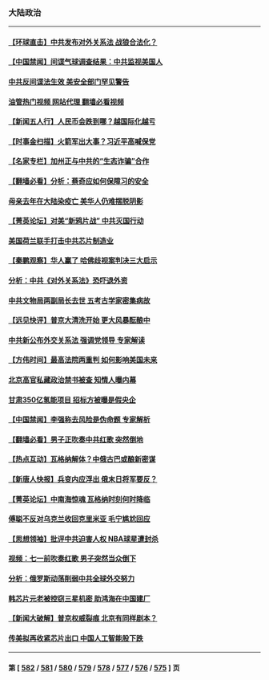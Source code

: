 ### 大陆政治
---
#### [【环球直击】中共发布对外关系法 战狼合法化？](../../pages/ncid277/n14025164.md?06301645) 
#### [【中国禁闻】间谍气球调查结果：中共监视美国人](../../pages/ncid277/n14024804.md?06301645) 
#### [中共反间谍法生效 美安全部门罕见警告](../../pages/ncid277/n14025385.md?06301645) 
#### [油管热门视频 网站代理 翻墙必看视频](http://138.2.39.72:81/youtube.html?epic-marker?06301645)
#### [【新闻五人行】人民币会跌到哪？越国际化越亏](../../pages/ncid277/n14025270.md?06301645) 
#### [【时事金扫描】火箭军出大事？习近平高喊保党](../../pages/ncid277/n14025388.md?06301645) 
#### [【名家专栏】加州正与中共的“生态诈骗”合作](../../pages/ncid277/n14022359.md?06301645) 
#### [【翻墙必看】分析：蔡奇应如何保障习的安全](../../pages/ncid277/n14025364.md?06301645) 
#### [母亲去年在大陆染疫亡 美华人仍难摆脱阴影](../../pages/ncid277/n14025207.md?06301645) 
#### [【菁英论坛】对美“新鸦片战” 中共灭国行动](../../pages/ncid277/n14025266.md?06301645) 
#### [美国荷兰联手打击中共芯片制造业](../../pages/ncid277/n14025247.md?06301645) 
#### [【秦鹏观察】华人赢了 哈佛歧视案判决三大启示](../../pages/ncid277/n14025233.md?06301645) 
#### [分析：中共《对外关系法》恐吓退外资](../../pages/ncid277/n14025071.md?06301645) 
#### [中共文物局两副局长去世 五考古学家密集病故](../../pages/ncid277/n14025104.md?06301645) 
#### [【远见快评】普京大清洗开始 更大风暴酝酿中](../../pages/ncid277/n14025028.md?06301645) 
#### [中共新公布外交关系法 强调党领导 专家解读](../../pages/ncid277/n14024956.md?06301645) 
#### [【方伟时间】最高法院两重判 如何影响美国未来](../../pages/ncid277/n14024526.md?06301645) 
#### [北京高官私藏政治禁书被查 知情人曝内幕](../../pages/ncid277/n14024763.md?06301645) 
#### [甘肃350亿氢能项目 招标方被曝是假央企](../../pages/ncid277/n14024853.md?06301645) 
#### [【中国禁闻】李强称去风险是伪命题 专家解析](../../pages/ncid277/n14024407.md?06301645) 
#### [【翻墙必看】男子正吹奏中共红歌 突然倒地](../../pages/ncid277/n14024681.md?06301645) 
#### [【热点互动】瓦格纳解体？中俄古巴或酿新密谋](../../pages/ncid277/n14024508.md?06301645) 
#### [【新唐人快报】兵变内应浮出 俄末日将军要反？](../../pages/ncid277/n14024483.md?06301645) 
#### [【菁英论坛】中南海惊魂 瓦格纳时刻何时降临](../../pages/ncid277/n14024388.md?06301645) 
#### [傅聪不反对乌克兰收回克里米亚 毛宁尴尬回应](../../pages/ncid277/n14024401.md?06301645) 
#### [【思想领袖】批评中共迫害人权 NBA球星遭封杀](../../pages/ncid277/n13997987.md?06301645) 
#### [视频：七一前吹奏红歌 男子突然当众倒下](../../pages/ncid277/n14024423.md?06301645) 
#### [分析：俄罗斯动荡削弱中共全球外交努力](../../pages/ncid277/n14024391.md?06301645) 
#### [韩芯片元老被控窃三星机密 助鸿海在中国建厂](../../pages/ncid277/n14023756.md?06301645) 
#### [【新闻大破解】普京权威裂痕 北京有同样剧本？](../../pages/ncid277/n14024365.md?06301645) 
#### [传美拟再收紧芯片出口 中国人工智能股下跌](../../pages/ncid277/n14024306.md?06301645) 

---
#### 第 [ [582](./582.md?06301645) / [581](./581.md?06301645) / [580](./580.md?06301645) / [579](./579.md?06301645) / [578](./578.md?06301645) / [577](./577.md?06301645) / [576](./576.md?06301645) / [575](./575.md?06301645) ] 页
